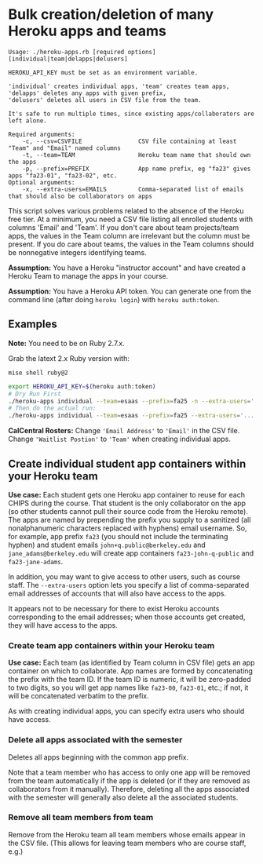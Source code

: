 # Bulk creation/deletion of many Heroku apps and teams

```
Usage: ./heroku-apps.rb [required options] [individual|team|delapps|delusers]

HEROKU_API_KEY must be set as an environment variable.

'individual' creates individual apps, 'team' creates team apps, 'delapps' deletes any apps with given prefix,
'delusers' deletes all users in CSV file from the team.

It's safe to run multiple times, since existing apps/collaborators are left alone.

Required arguments:
    -c, --csv=CSVFILE                CSV file containing at least "Team" and "Email" named columns
    -t, --team=TEAM                  Heroku team name that should own the apps
    -p, --prefix=PREFIX              App name prefix, eg "fa23" gives apps "fa23-01", "fa23-02", etc.
Optional arguments:
    -x, --extra-users=EMAILS         Comma-separated list of emails that should also be collaborators on apps
```

This script solves various problems related to the absence of the Heroku
free tier.  At a minimum, you need a CSV file listing all enrolled
students with columns 'Email' and 'Team'.  If you don't care about
team projects/team apps, the values in the Team column are irrelevant
but the column must be present.  If you do care about teams, the
values in the Team columns should be nonnegative integers identifying teams.

**Assumption:** You have a Heroku "instructor account" and have
created a Heroku Team to manage the apps in your course.

**Assumption:** You have a Heroku API token.  You can generate one
from the command line (after doing `heroku login`) with `heroku auth:token`.

## Examples

**Note:** You need to be on Ruby 2.7.x.

Grab the latext 2.x Ruby version with:

```
mise shell ruby@2
```


```sh
export HEROKU_API_KEY=$(heroku auth:token)
# Dry Run First
./heroku-apps individual --team=esaas --prefix=fa25 -n --extra-users='...' --csv=compsci-169a-2025-D_rosters.csv
# Then do the actual run:
./heroku-apps individual --team=esaas --prefix=fa25 --extra-users='...' --csv=compsci-169a-2025-D_rosters.csv
```

**CalCentral Rosters:** Change `'Email Address'` to `'Email'` in the CSV file. Change `'Waitlist Postion'` to `'Team'` when creating individual apps.

## Create individual student app containers within your Heroku team

**Use case:** Each student gets one Heroku app container to reuse for each CHIPS
during the course.  That student is the only collaborator on the app
(so other students cannot pull their source code from the Heroku
remote).  The apps are named by prepending the prefix you supply to a
sanitized (all nonalphanumeric characters replaced with hyphens) email
username.  So, for example, app prefix `fa23` (you should not include the
terminating hyphen) and student emails `john+q.public@berkeley.edu` and
`jane_adams@berkeley.edu` will create app containers
`fa23-john-q-public` and `fa23-jane-adams`.

In addition, you may want to give access to other users, such as
course staff.  The `--extra-users` option lets you specify a list of
comma-separated email addresses of accounts that will also have access
to the apps.

It appears not to be necessary for there to exist Heroku accounts
corresponding to the email addresses; when those accounts get created,
they will have access to the apps.

### Create team app containers within your Heroku team

**Use case:** Each team (as identified by Team column in CSV file)
gets an app container on which to collaborate.  App names are formed
by concatenating the prefix with the team ID.  If the team ID is
numeric, it will be zero-padded to two digits, so you will get app
names like `fa23-00`, `fa23-01`, etc.; if not, it will be concatenated
verbatim to the prefix.

As with creating individual apps, you can specify extra users who
should have access.

### Delete all apps associated with the semester

Deletes all apps beginning with the common app prefix.

Note that a team member who has access to only one app will be removed
from the team automatically if the app is deleted (or if they are
removed as collaborators from it manually).  Therefore, deleting all
the apps associated with the semester will generally also delete all
the associated students.

### Remove all team members from team

Remove from the Heroku team all team members whose emails appear in
the CSV file.  (This allows for leaving team members who are course
staff, e.g.)

